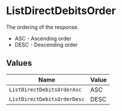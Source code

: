# ListDirectDebitsOrder

The ordering of the response.
* ASC - Ascending order
* DESC - Descending order


## Values

| Name                        | Value                       |
| --------------------------- | --------------------------- |
| `ListDirectDebitsOrderAsc`  | ASC                         |
| `ListDirectDebitsOrderDesc` | DESC                        |